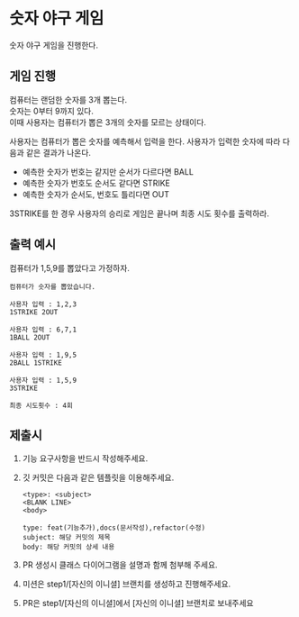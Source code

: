 # 숫자 야구 게임
숫자 야구 게임을 진행한다.

## 게임 진행
컴퓨터는 랜덤한 숫자를 3개 뽑는다.  
숫자는 0부터 9까지 있다.  
이때 사용자는 컴퓨터가 뽑은 3개의 숫자를 모르는 상태이다.

사용자는 컴퓨터가 뽑은 숫자를 예측해서 입력을 한다.
사용자가 입력한 숫자에 따라 다음과 같은 결과가 나온다.
- 예측한 숫자가 번호는 같지만 순서가 다르다면 BALL
- 예측한 숫자가 번호도 순서도 같다면 STRIKE
- 예측한 숫자가 순서도, 번호도 틀리다면 OUT

3STRIKE를 한 경우 사용자의 승리로 게임은 끝나며 최종 시도 횟수를 출력하라. 

## 출력 예시
컴퓨터가 1,5,9를 뽑았다고 가정하자.
```
컴퓨터가 숫자를 뽑았습니다.

사용자 입력 : 1,2,3
1STRIKE 2OUT

사용자 입력 : 6,7,1
1BALL 2OUT

사용자 입력 : 1,9,5
2BALL 1STRIKE

사용자 입력 : 1,5,9
3STRIKE

최종 시도횟수 : 4회
```



## 제출시

1. 기능 요구사항을 반드시 작성해주세요.

2. 깃 커밋은 다음과 같은 템플릿을 이용해주세요.

   ```
   <type>: <subject>
   <BLANK LINE>
   <body>
   
   type: feat(기능추가),docs(문서작성),refactor(수정)
   subject: 해당 커밋의 제목
   body: 해당 커밋의 상세 내용
   ```

3. PR 생성시 클래스 다이어그램을 설명과 함께 첨부해 주세요.

4. 미션은 step1/[자신의 이니셜] 브랜치를 생성하고 진행해주세요.

5. PR은 step1/[자신의 이니셜]에서 [자신의 이니셜] 브랜치로 보내주세요

